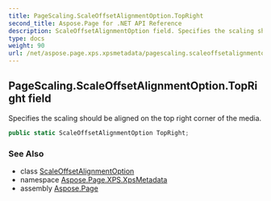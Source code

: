 ```yaml
---
title: PageScaling.ScaleOffsetAlignmentOption.TopRight
second_title: Aspose.Page for .NET API Reference
description: ScaleOffsetAlignmentOption field. Specifies the scaling should be aligned on the top right corner of the media
type: docs
weight: 90
url: /net/aspose.page.xps.xpsmetadata/pagescaling.scaleoffsetalignmentoption/topright/
---
```

## PageScaling.ScaleOffsetAlignmentOption.TopRight field

Specifies the scaling should be aligned on the top right corner of the media.

```csharp
public static ScaleOffsetAlignmentOption TopRight;
```

### See Also

* class [ScaleOffsetAlignmentOption](../)
* namespace [Aspose.Page.XPS.XpsMetadata](../../pagescaling.scaleoffsetalignmentoption/)
* assembly [Aspose.Page](../../../)


